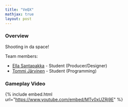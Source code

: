 ```yaml
---
title: "VeQX"
mathjax: true
layout: post
---
```


### Overview

Shooting in da space!

Team members:
 - [Ella Santapakka](https://ssmiljass.github.io/) - Student (Producer/Designer)
 - [Tommi Järvinen](https://prolence.github.io/) - Student (Programming)
   
### Gameplay Video

{% include embed.html url="https://www.youtube.com/embed/MTv0xUZRj9E" %}

